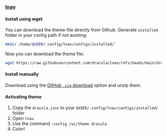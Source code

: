 ### [lnav](https://lnav.com)

#### Install using wget

You can download the theme-file directly from Github. 
Generate `installed` folder in your config path if not existing:
```bash
mkdir /home/$USER/.config/lnav/configs/installed/`
```

Now you can download the theme file:
```bash
wget https://raw.githubusercontent.com/dracula/lnav/refs/heads/main/dracula.json`
```

#### Install manually

Download using the [GitHub `.zip` download](https://github.com/dracula/lnav/archive/refs/heads/master.zip) option and unzip them.

#### Activating theme

1. Copy the `dracula.json` to your `$USER/.config/lnav/configs/installed/` folder
2. Open `lnav`
3. Use the command `:config /ui/theme dracula`
4. Color! 
